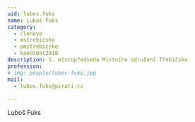 ```yaml
---
uid: lubos.fuks
name: Luboš Fuks
category:
  - clenove
  - mstrebicsko
  - pmstrebicsko
  - kandidat2018
description: 1. místopředseda Místního sdružení Třebíčsko
profession: 
# img: people/lubos-fuks.jpg
mail:
  - lubos.fuks@pirati.cz
  
---
```


Luboš Fuks
